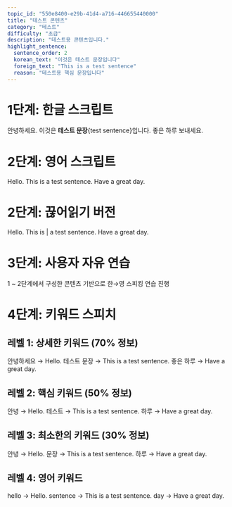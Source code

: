 ```yaml
---
topic_id: "550e8400-e29b-41d4-a716-446655440000"
title: "테스트 콘텐츠"
category: "테스트"
difficulty: "초급"
description: "테스트용 콘텐츠입니다."
highlight_sentence:
  sentence_order: 2
  korean_text: "이것은 테스트 문장입니다"
  foreign_text: "This is a test sentence"
  reason: "테스트용 핵심 문장입니다"
---
```


# 1단계: 한글 스크립트

안녕하세요.
이것은 **테스트 문장**{test sentence}입니다.
좋은 하루 보내세요.

# 2단계: 영어 스크립트

Hello.
This is a test sentence.
Have a great day.

# 2단계: 끊어읽기 버전

Hello.
This is | a test sentence.
Have a great day.

# 3단계: 사용자 자유 연습

1 ~ 2단계에서 구성한 콘텐츠 기반으로 한→영 스피킹 연습 진행

# 4단계: 키워드 스피치

## 레벨 1: 상세한 키워드 (70% 정보)

안녕하세요 → Hello.
테스트 문장 → This is a test sentence.
좋은 하루 → Have a great day.

## 레벨 2: 핵심 키워드 (50% 정보)

안녕 → Hello.
테스트 → This is a test sentence.
하루 → Have a great day.

## 레벨 3: 최소한의 키워드 (30% 정보)

안녕 → Hello.
문장 → This is a test sentence.
하루 → Have a great day.

## 레벨 4: 영어 키워드

hello → Hello.
sentence → This is a test sentence.
day → Have a great day.